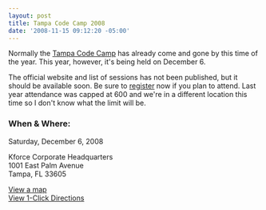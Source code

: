 ```yaml
---
layout: post
title: Tampa Code Camp 2008
date: '2008-11-15 09:12:20 -05:00'
---
```


Normally the [Tampa Code Camp](http://tampacodecamp.com/) has already come and gone by this time of the year. This year, however, it's being held on December 6.

The official website and list of sessions has not been published, but it should be available soon. Be sure to [register](http://www.clicktoattend.com/?id=132006) now if you plan to attend. Last year attendance was capped at 600 and we're in a different location this time so I don't know what the limit will be.

### When & Where:

Saturday, December 6, 2008

Kforce Corporate Headquarters      
1001 East Palm Avenue       
Tampa, FL 33605

[View a map](http://maps.live.com/default.aspx?v=2&FORM=LMLTCC&cp=27.961348~-82.449329&style=r&lvl=15&tilt=-90&dir=0&alt=-1000&scene=9552102&phx=0&phy=0&phscl=1&where1=1001%20E%20Palm%20Ave%2C%20Tampa%2C%20FL%2033605-3551&cid=93D618D639EC9651!309&encType=1)       
[View 1-Click Directions](http://maps.live.com/OneClickDirections.aspx?rtp=%7epos.nntbhm83w8wh_1001+E+Palm+Ave%2c+Tampa%2c+FL+33605-3551___a_&rsd=27.9837092757225_-82.453838288784_AVf%2bAyAOAAAAE7GYABwBAAA%3d_the+north+(via+I-275)%7e27.9425400495529_-82.4671205878258_AVf%2bAyAOAAAAGbGYAF0CAAA%3d_the+south+(via+S+Crosstown+Expy+%2f+Lee+Roy+Selmon+Expy+%2f+SR-618+Toll+E)%7e27.9655614495277_-82.4264690279961_AVf%2bAyAOAAAAFrGYALIAAAA%3d_the+east+(via+I-4)%7e27.956061065197_-82.4876502156258_AVf%2bAyAOAAAAE7GYAOwAAAA%3d_the+west+(via+I-275)&&rtv=0)

